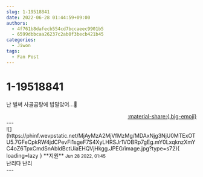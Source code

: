 ```yaml
---
slug: 1-19518841
date: 2022-06-28 01:44:59+09:00
authors:
  - 4f761b8dafecb554cd7bccaeec9901b5
  - 6599dbbcaa26237c2ab0f3becb421b45
categories:
  - Jiwon
tags:
  - Fan Post
---
```


# 1-19518841

<div class="post-container" markdown="1">
<div class="content-container md-sidebar__scrollwrap" markdown="1">

난 벌써 사골곰탕에 밥말았어...🤛

</div>
</div>

<div style="text-align: right;" markdown="1">
<a href="https://weverse.io/fromis9/fanpost/1-19518841" style="text-align: right;">:material-share:{.big-emoji}</a>
</div>
---

<div class="comments-container md-sidebar__scrollwrap" markdown="1">
<div class="comment" markdown="1">
<div class='id-container' markdown="1">
![](https://phinf.wevpstatic.net/MjAyMzA2MjVfMzMg/MDAxNjg3NjU0MTExOTU5.7GFeCpkRW4jdCPevFi1sgeF7S4XyLHRSJr1VOBRp7gEg.mY0LxqknzXmYC4oZ6TpxCmdSnAbldBctUiaEHQVjHkgg.JPEG/image.jpg?type=s72){ loading=lazy }
**<span class="artist">지원</span>** <small>Jun 28 2022, 01:45</small><br>
</div>
<div class='comment-body' markdown="1">
난리다 난리
</div>
</div>
</div>
---
